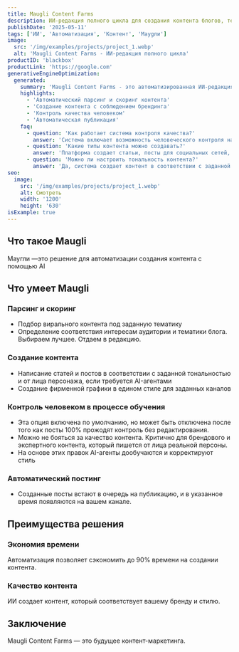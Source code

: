 ```yaml
---
title: Maugli Content Farms
description: ИИ-редакция полного цикла для создания контента блогов, телеграм-каналов и соцсетей
publishDate: '2025-05-11'
tags: ['ИИ', 'Автоматизация', 'Контент', 'Мауgли']
image:
  src: '/img/examples/projects/project_1.webp'
  alt: 'Maugli Content Farms - ИИ-редакция полного цикла'
productID: 'blackbox'
productLink: 'https://google.com'
generativeEngineOptimization:
  generated:
    summary: 'Maugli Content Farms - это автоматизированная ИИ-редакция для создания качественного контента в различных форматах и каналах.'
    highlights:
      - 'Автоматический парсинг и скоринг контента'
      - 'Создание контента с соблюдением брендинга'
      - 'Контроль качества человеком'
      - 'Автоматическая публикация'
    faq:
      - question: 'Как работает система контроля качества?'
        answer: 'Система включает возможность человеческого контроля на этапе обучения, который можно отключить после достижения 100% качества без редактирования.'
      - question: 'Какие типы контента можно создавать?'
        answer: 'Платформа создает статьи, посты для социальных сетей, телеграм-каналы и фирменную графику в едином стиле.'
      - question: 'Можно ли настроить тональность контента?'
        answer: 'Да, система создает контент в соответствии с заданной тональностью и может писать от лица конкретного персонажа.'
seo:
  image:
    src: '/img/examples/projects/project_1.webp'
    alt: Смотреть
    width: '1200'
    height: '630'
isExample: true
---
```


## Что такое Maugli

Маугли —это решение для автоматизации создания контента с помощью AI

## Что умеет Maugli

### Парсинг и скоринг

- Подбор вирального контента под заданную тематику
- Определение соответствия интересам аудитории и тематики блога. Выбираем лучшее. Отдаем в редакцию.

### Создание контента

- Написание статей и постов в соответствии с заданной тональностью и от лица персонажа, если требуется AI-агентами
- Создание фирменной графики в едином стиле для заданных каналов

### Контроль человеком в процессе обучения

- Эта опция включена по умолчанию, но может быть отключена после того как посты 100% прожодят контроль без редактирования.
- Можно не бояться за качество контента. Критично для брендового и экспертного контента, который пишется от лица реальной персоны.
- На основе этих правок AI-агенты дообучаются и корректируют стиль

### Автоматический постинг

- Созданные посты встают в очередь на публикацию, и в указанное время появляются на вашем канале.

## Преимущества решения

### Экономия времени

Автоматизация позволяет сэкономить до 90% времени на создании контента.

### Качество контента

ИИ создает контент, который соответствует вашему бренду и стилю.

## Заключение

Maugli Content Farms — это будущее контент-маркетинга.
